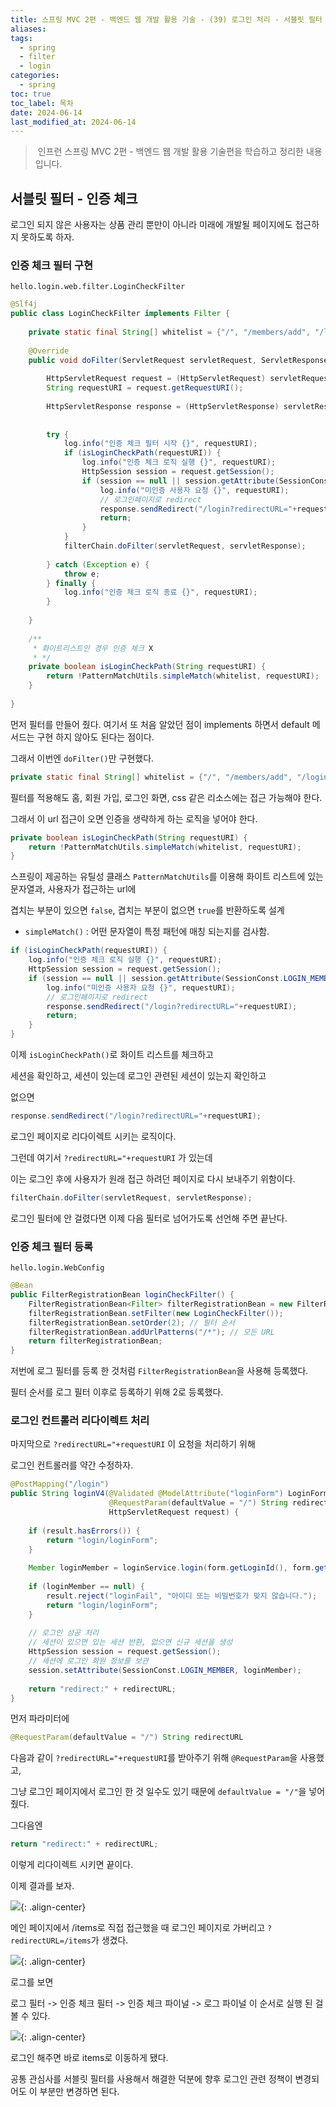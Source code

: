 ```yaml
---
title: 스프링 MVC 2편 - 백엔드 웹 개발 활용 기술 - (39) 로그인 처리 - 서블릿 필터 - 인증 체크
aliases: 
tags:
  - spring
  - filter
  - login
categories:
  - spring
toc: true
toc_label: 목차
date: 2024-06-14
last_modified_at: 2024-06-14
---
```

>  인프런 스프링 MVC 2편 - 백엔드 웹 개발 활용 기술편을 학습하고 정리한 내용 입니다.

## 서블릿 필터 - 인증 체크

로그인 되지 않은 사용자는 상품 관리 뿐만이 아니라 미래에 개발될 페이지에도 접근하지 못하도록 하자.


### 인증 체크 필터 구현

`hello.login.web.filter.LoginCheckFilter`
```java
@Slf4j  
public class LoginCheckFilter implements Filter {  
  
    private static final String[] whitelist = {"/", "/members/add", "/login", "/logout", "/css/*"};  
  
    @Override  
    public void doFilter(ServletRequest servletRequest, ServletResponse servletResponse, FilterChain filterChain) throws IOException, ServletException {  
  
        HttpServletRequest request = (HttpServletRequest) servletRequest;  
        String requestURI = request.getRequestURI();  
  
        HttpServletResponse response = (HttpServletResponse) servletResponse;  
  
  
        try {  
            log.info("인증 체크 필터 시작 {}", requestURI);  
            if (isLoginCheckPath(requestURI)) {  
                log.info("인증 체크 로직 실행 {}", requestURI);  
                HttpSession session = request.getSession();  
                if (session == null || session.getAttribute(SessionConst.LOGIN_MEMBER) == null) {  
                    log.info("미인증 사용자 요청 {}", requestURI);  
                    // 로그인페이지로 redirect
                    response.sendRedirect("/login?redirectURL="+requestURI);  
                    return;  
                }  
            }  
            filterChain.doFilter(servletRequest, servletResponse);  
  
        } catch (Exception e) {  
            throw e;  
        } finally {  
            log.info("인증 체크 로직 종료 {}", requestURI);  
        }  
  
    }  
  
    /**  
     * 화이트리스트인 경우 인증 체크 X  
     * */    
    private boolean isLoginCheckPath(String requestURI) {  
        return !PatternMatchUtils.simpleMatch(whitelist, requestURI);  
    }  
  
}
```

먼저 필터를 만들어 줬다. 여기서 또 처음 알았던 점이 implements 하면서 default 메서드는 구현 하지 않아도 된다는 점이다. 

그래서 이번엔 `doFilter()`만 구현했다.


```java
private static final String[] whitelist = {"/", "/members/add", "/login", "/logout", "/css/*"};
```

필터를 적용해도 홈, 회원 가입, 로그인 화면, css 같은 리소스에는 접근 가능해야 한다. 

그래서 이 url 접근이 오면 인증을 생략하게 하는 로직을 넣어야 한다.

```java
private boolean isLoginCheckPath(String requestURI) {  
	return !PatternMatchUtils.simpleMatch(whitelist, requestURI);  
} 
```

스프링이 제공하는 유틸성 클래스 `PatternMatchUtils`를 이용해 화이트 리스트에 있는 문자열과, 사용자가 접근하는 url에 

겹치는 부분이 있으면 `false`, 겹치는 부분이 없으면 `true`를 반환하도록 설계

- `simpleMatch()` : 어떤 문자열이 특정 패턴에 매칭 되는지를 검사함.


```java
if (isLoginCheckPath(requestURI)) {  
	log.info("인증 체크 로직 실행 {}", requestURI);  
	HttpSession session = request.getSession();  
	if (session == null || session.getAttribute(SessionConst.LOGIN_MEMBER) == null) {  
		log.info("미인증 사용자 요청 {}", requestURI);  
		// 로그인페이지로 redirect
		response.sendRedirect("/login?redirectURL="+requestURI);  
		return;  
	}  
}  
```

이제 `isLoginCheckPath()`로 화이트 리스트를 체크하고

세션을 확인하고, 세션이 있는데 로그인 관련된 세션이 있는지 확인하고 

없으면 

```java
response.sendRedirect("/login?redirectURL="+requestURI);
```

로그인 페이지로 리다이렉트 시키는 로직이다.

그런데 여기서 `?redirectURL="+requestURI` 가 있는데 

이는 로그인 후에 사용자가 원래 접근 하려던 페이지로 다시 보내주기 위함이다.



```java
filterChain.doFilter(servletRequest, servletResponse);
```

로그인 필터에 안 걸렸다면 이제 다음 필터로 넘어가도록 선언해 주면 끝난다.

### 인증 체크 필터 등록

`hello.login.WebConfig`
```java
@Bean  
public FilterRegistrationBean loginCheckFilter() {  
    FilterRegistrationBean<Filter> filterRegistrationBean = new FilterRegistrationBean<>();  
    filterRegistrationBean.setFilter(new LoginCheckFilter());  
    filterRegistrationBean.setOrder(2); // 필터 순서  
    filterRegistrationBean.addUrlPatterns("/*"); // 모든 URL  
    return filterRegistrationBean;  
}
```

저번에 로그 필터를 등록 한 것처럼 `FilterRegistrationBean`을 사용해 등록했다.

필터 순서를 로그 필터 이후로 등록하기 위해 2로 등록했다.


### 로그인 컨트롤러 리다이렉트 처리

마지막으로 `?redirectURL="+requestURI` 이 요청을 처리하기 위해 

로그인 컨트롤러를 약간 수정하자.


```java
@PostMapping("/login")  
public String loginV4(@Validated @ModelAttribute("loginForm") LoginForm form, BindingResult result,  
                      @RequestParam(defaultValue = "/") String redirectURL,  
                      HttpServletRequest request) {  
  
    if (result.hasErrors()) {  
        return "login/loginForm";  
    }  
  
    Member loginMember = loginService.login(form.getLoginId(), form.getPassword());  
  
    if (loginMember == null) {  
        result.reject("loginFail", "아이디 또는 비밀번호가 맞지 않습니다.");  
        return "login/loginForm";  
    }  
  
    // 로그인 성공 처리  
    // 세션이 있으면 있는 세션 반환, 없으면 신규 세션을 생성  
    HttpSession session = request.getSession();  
    // 세션에 로그인 회원 정보를 보관  
    session.setAttribute(SessionConst.LOGIN_MEMBER, loginMember);  
  
    return "redirect:" + redirectURL;  
}
```

먼저 파라미터에 

```java
@RequestParam(defaultValue = "/") String redirectURL
```

다음과 같이 `?redirectURL="+requestURI`를 받아주기 위해 `@RequestParam`을 사용했고, 

그냥 로그인 페이지에서 로그인 한 것 일수도 있기 때문에 `defaultValue = "/"`을 넣어줬다.

그다음엔 

```java
return "redirect:" + redirectURL;
```

이렇게 리다이렉트 시키면 끝이다.

이제 결과를 보자.


![](https://i.imgur.com/mx2og94.png){: .align-center}

메인 페이지에서 /items로 직접 접근했을 때 로그인 페이지로 가버리고 `?redirectURL=/items`가 생겼다.

![](https://i.imgur.com/V3CTdPH.png){: .align-center}

로그를 보면 

로그 필터 -> 인증 체크 필터 -> 인증 체크 파이널 -> 로그 파이널 이 순서로 실행 된 걸 볼 수 있다.



![](https://i.imgur.com/lTS7NTW.png){: .align-center}

로그인 해주면 바로 items로 이동하게 됐다.


공통 관심사를 서블릿 필터를 사용해서 해결한 덕분에 향후 로그인 관련 정책이 변경되어도 이 부분만 변경하면 된다.

